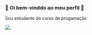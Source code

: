 ### 🌺 Oi bem-vinddo ao meu perfil 🌺
Sou estudante do curso de progamação

<!--
**laviniaPF/laviniaPF** is a ✨ _special_ ✨ repository because its `README.md` (this file) appears on your GitHub profile.

Here are some ideas to get you started:

- 🔭 I’m currently working on ...
- 🌱 I’m currently learning ...
- 👯 I’m looking to collaborate on ...
- 🤔 I’m looking for help with ...
- 💬 Ask me about ...
- 📫 How to reach me: ...
- 😄 Pronouns: ...
- ⚡ Fun fact: ...
-->
  ![](https://i.gifer.com/origin/20/2060a9593332d7788103f2a6157a72ba_w200.webp).
